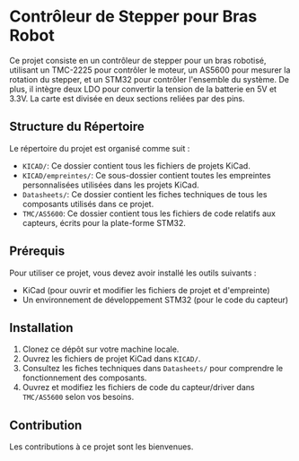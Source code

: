 # Contrôleur de Stepper pour Bras Robot

Ce projet consiste en un contrôleur de stepper pour un bras robotisé, utilisant un TMC-2225 pour contrôler le moteur, un AS5600 pour mesurer la rotation du stepper, et un STM32 pour contrôler l'ensemble du système. De plus, il intègre deux LDO pour convertir la tension de la batterie en 5V et 3.3V. La carte est divisée en deux sections reliées par des pins.

## Structure du Répertoire

Le répertoire du projet est organisé comme suit :

- `KICAD/`: Ce dossier contient tous les fichiers de projets KiCad.
- `KICAD/empreintes/`: Ce sous-dossier contient toutes les empreintes personnalisées utilisées dans les projets KiCad.
- `Datasheets/`: Ce dossier contient les fiches techniques de tous les composants utilisés dans ce projet.
- `TMC/AS5600`: Ce dossier contient tous les fichiers de code relatifs aux capteurs, écrits pour la plate-forme STM32.

## Prérequis

Pour utiliser ce projet, vous devez avoir installé les outils suivants :

- KiCad (pour ouvrir et modifier les fichiers de projet et d'empreinte)
- Un environnement de développement STM32 (pour le code du capteur)

## Installation

1. Clonez ce dépôt sur votre machine locale.
2. Ouvrez les fichiers de projet KiCad dans `KICAD/`.
3. Consultez les fiches techniques dans `Datasheets/` pour comprendre le fonctionnement des composants.
4. Ouvrez et modifiez les fichiers de code du capteur/driver dans `TMC/AS5600` selon vos besoins.

## Contribution

Les contributions à ce projet sont les bienvenues. 
